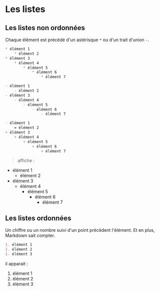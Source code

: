 # Les listes

## Les listes non ordonnées

Chaque élément est précédé d'un astérisque `*` ou d'un trait d'union `-`.

```md
* élément 1
    * élément 2
* élément 3 
    * élément 4
        * élément 5
            * élément 6
                * élément 7

- élément 1
    - élément 2
- élément 3 
    - élément 4
        - élément 5
            - élément 6
                - élément 7

- élément 1
    = élément 2
+ élément 3 
    + élément 4
        + élément 5
            + élément 6
                + élément 7
```
> affiche :
* élément 1
    * élément 2
* élément 3 
    * élément 4
        * élément 5
            * élément 6
                * élément 7


## Les listes ordonnées

Un chiffre ou un nombre suivi d'un point précèdent l'élément. Et en plus, Markdown sait compter.

```md
1. élément 1
1. élément 2
1. élément 3
```
il apparait :
1. élément 1
1. élément 2
1. élément 3
